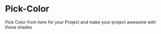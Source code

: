 # Pick-Color
Pick Color from here for your Project and make your project awesome with these shades 
